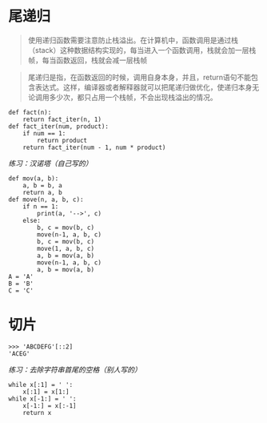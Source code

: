 # 尾递归

> 使用递归函数需要注意防止栈溢出。在计算机中，函数调用是通过栈（stack）这种数据结构实现的，每当进入一个函数调用，栈就会加一层栈帧，每当函数返回，栈就会减一层栈帧

> 尾递归是指，在函数返回的时候，调用自身本身，并且，return语句不能包含表达式。这样，编译器或者解释器就可以把尾递归做优化，使递归本身无论调用多少次，都只占用一个栈帧，不会出现栈溢出的情况。
```
def fact(n):
    return fact_iter(n, 1)
def fact_iter(num, product):
    if num == 1:
        return product
    return fact_iter(num - 1, num * product)
```
*练习：汉诺塔（自己写的）*
```
def mov(a, b):
    a, b = b, a
    return a, b
def move(n, a, b, c):
    if n == 1:
        print(a, '-->', c)
    else:
        b, c = mov(b, c)
        move(n-1, a, b, c)
        b, c = mov(b, c)
        move(1, a, b, c)
        a, b = mov(a, b)
        move(n-1, a, b, c)
        a, b = mov(a, b)
A = 'A'
B = 'B'
C = 'C'
```
# 切片
```
>>> 'ABCDEFG'[::2]
'ACEG'
```
*练习：去除字符串首尾的空格（别人写的）*
```
while x[:1] = ' ':
    x[:1] = x[1:]
while x[-1:] = ' ':
    x[-1:] = x[:-1]
    return x
```
